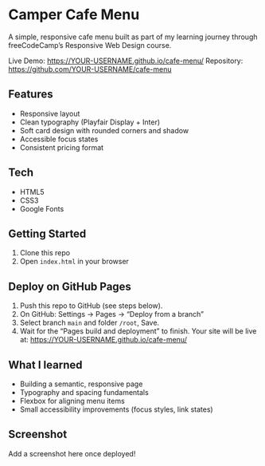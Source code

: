 # Camper Cafe Menu

A simple, responsive cafe menu built as part of my learning journey through freeCodeCamp’s Responsive Web Design course.

Live Demo: https://YOUR-USERNAME.github.io/cafe-menu/
Repository: https://github.com/YOUR-USERNAME/cafe-menu

## Features
- Responsive layout
- Clean typography (Playfair Display + Inter)
- Soft card design with rounded corners and shadow
- Accessible focus states
- Consistent pricing format

## Tech
- HTML5
- CSS3
- Google Fonts

## Getting Started
1. Clone this repo
2. Open `index.html` in your browser

## Deploy on GitHub Pages
1. Push this repo to GitHub (see steps below).
2. On GitHub: Settings → Pages → “Deploy from a branch”
3. Select branch `main` and folder `/root`, Save.
4. Wait for the “Pages build and deployment” to finish. Your site will be live at:
   https://YOUR-USERNAME.github.io/cafe-menu/

## What I learned
- Building a semantic, responsive page
- Typography and spacing fundamentals
- Flexbox for aligning menu items
- Small accessibility improvements (focus styles, link states)

## Screenshot
Add a screenshot here once deployed!